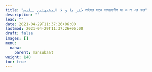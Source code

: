 ```yaml
---
title: "خَبَر ما و لا المشبهتين بـليس লাইসার সাথে সামঞ্জস্যশীল মা ও লা এর খবর"
description: ""
lead: ""
date: 2021-04-29T11:37:26+06:00
lastmod: 2021-04-29T11:37:26+06:00
draft: false
images: []
menu: 
  nahw:
    parent: mansubaat
weight: 140
toc: true
---
```



